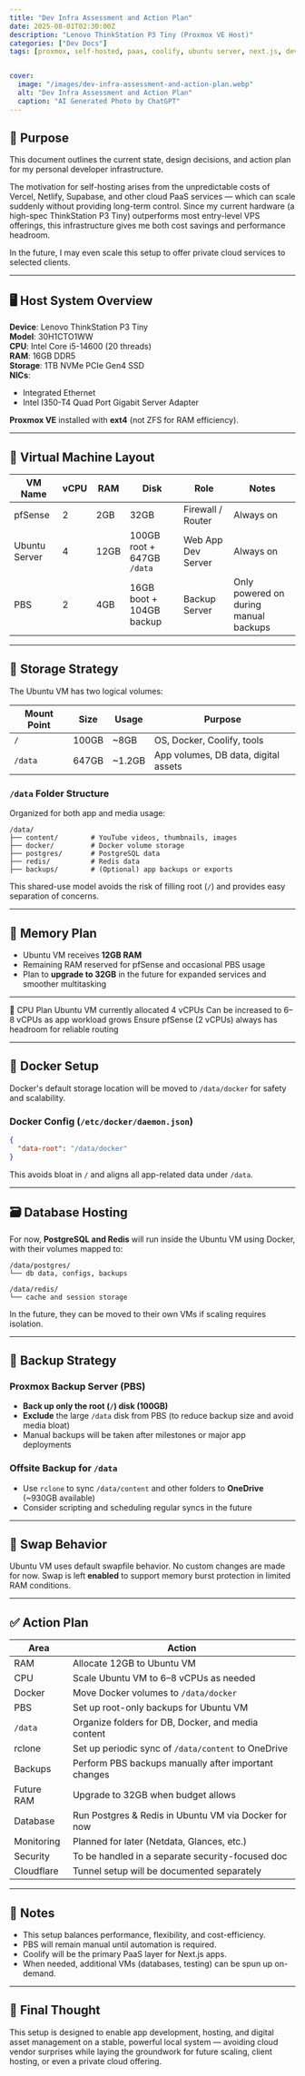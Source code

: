 ```yaml
---
title: "Dev Infra Assessment and Action Plan"
date: 2025-08-01T02:30:00Z
description: "Lenovo ThinkStation P3 Tiny (Proxmox VE Host)"
categories: ["Dev Docs"]
tags: [proxmox, self-hosted, paas, coolify, ubuntu server, next.js, devops, homelab, lenovo thinkstation, cloudflare tunnel, docker, postgres, react, web development, hugo, virtualization, pbs, backups, self-hosting]


cover:
  image: "/images/dev-infra-assessment-and-action-plan.webp"
  alt: "Dev Infra Assessment and Action Plan"
  caption: "AI Generated Photo by ChatGPT"
---
```


## 🧭 Purpose

This document outlines the current state, design decisions, and action plan for my personal developer infrastructure.

The motivation for self-hosting arises from the unpredictable costs of Vercel, Netlify, Supabase, and other cloud PaaS services — which can scale suddenly without providing long-term control. Since my current hardware (a high-spec ThinkStation P3 Tiny) outperforms most entry-level VPS offerings, this infrastructure gives me both cost savings and performance headroom.

In the future, I may even scale this setup to offer private cloud services to selected clients.

---

## 🖥️ Host System Overview

**Device**: Lenovo ThinkStation P3 Tiny  
**Model**: 30H1CTO1WW  
**CPU**: Intel Core i5-14600 (20 threads)  
**RAM**: 16GB DDR5  
**Storage**: 1TB NVMe PCIe Gen4 SSD  
**NICs**:
- Integrated Ethernet
- Intel I350-T4 Quad Port Gigabit Server Adapter

**Proxmox VE** installed with **ext4** (not ZFS for RAM efficiency).

---

## 🧩 Virtual Machine Layout

| VM Name     | vCPU | RAM   | Disk          | Role                    | Notes |
|-------------|------|-------|----------------|--------------------------|-------|
| pfSense     | 2    | 2GB   | 32GB           | Firewall / Router       | Always on |
| Ubuntu Server | 4  | 12GB  | 100GB root + 647GB `/data` | Web App Dev Server | Always on |
| PBS         | 2    | 4GB   | 16GB boot + 104GB backup | Backup Server         | Only powered on during manual backups |

---

## 💽 Storage Strategy

The Ubuntu VM has two logical volumes:

| Mount Point | Size   | Usage | Purpose                              |
|-------------|--------|-------|--------------------------------------|
| `/`         | 100GB  | ~8GB  | OS, Docker, Coolify, tools           |
| `/data`     | 647GB  | ~1.2GB| App volumes, DB data, digital assets |

### `/data` Folder Structure

Organized for both app and media usage:

```
/data/
├── content/        # YouTube videos, thumbnails, images
├── docker/         # Docker volume storage
├── postgres/       # PostgreSQL data
├── redis/          # Redis data
├── backups/        # (Optional) app backups or exports
```

This shared-use model avoids the risk of filling root (`/`) and provides easy separation of concerns.

---

## 🧠 Memory Plan

- Ubuntu VM receives **12GB RAM**
- Remaining RAM reserved for pfSense and occasional PBS usage
- Plan to **upgrade to 32GB** in the future for expanded services and smoother multitasking

---

🧮 CPU Plan
Ubuntu VM currently allocated 4 vCPUs
Can be increased to 6–8 vCPUs as app workload grows
Ensure pfSense (2 vCPUs) always has headroom for reliable routing

---

## 🐳 Docker Setup

Docker's default storage location will be moved to `/data/docker` for safety and scalability.

### Docker Config (`/etc/docker/daemon.json`)
```json
{
  "data-root": "/data/docker"
}
```

This avoids bloat in `/` and aligns all app-related data under `/data`.

---

## 🗃️ Database Hosting

For now, **PostgreSQL and Redis** will run inside the Ubuntu VM using Docker, with their volumes mapped to:

```
/data/postgres/
└── db data, configs, backups

/data/redis/
└── cache and session storage
```

In the future, they can be moved to their own VMs if scaling requires isolation.

---

## 🔁 Backup Strategy

### Proxmox Backup Server (PBS)

- **Back up only the root (`/`) disk (100GB)**
- **Exclude** the large `/data` disk from PBS (to reduce backup size and avoid media bloat)
- Manual backups will be taken after milestones or major app deployments

### Offsite Backup for `/data`

- Use `rclone` to sync `/data/content` and other folders to **OneDrive** (~930GB available)
- Consider scripting and scheduling regular syncs in the future

---

## 🔧 Swap Behavior

Ubuntu VM uses default swapfile behavior. No custom changes are made for now. Swap is left **enabled** to support memory burst protection in limited RAM conditions.

---

## ✅ Action Plan

| Area | Action |
|------|--------|
| RAM  | Allocate 12GB to Ubuntu VM |
| CPU  | Scale Ubuntu VM to 6–8 vCPUs as needed |
| Docker | Move Docker volumes to `/data/docker` |
| PBS | Set up root-only backups for Ubuntu VM |
| `/data` | Organize folders for DB, Docker, and media content |
| rclone | Set up periodic sync of `/data/content` to OneDrive |
| Backups | Perform PBS backups manually after important changes |
| Future RAM | Upgrade to 32GB when budget allows |
| Database | Run Postgres & Redis in Ubuntu VM via Docker for now |
| Monitoring | Planned for later (Netdata, Glances, etc.) |
| Security | To be handled in a separate security-focused doc |
| Cloudflare | Tunnel setup will be documented separately |

---

## 📌 Notes

- This setup balances performance, flexibility, and cost-efficiency.
- PBS will remain manual until automation is required.
- Coolify will be the primary PaaS layer for Next.js apps.
- When needed, additional VMs (databases, testing) can be spun up on-demand.

---

## 🔮 Final Thought

This setup is designed to enable app development, hosting, and digital asset management on a stable, powerful local system — avoiding cloud vendor surprises while laying the groundwork for future scaling, client hosting, or even a private cloud offering.